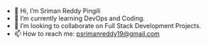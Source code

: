 - 👋 Hi, I’m Sriman Reddy Pingili
- 🌱 I’m currently learning DevOps and Coding.
- 💞️ I’m looking to collaborate on Full Stack Development Projects.
- 📫 How to reach me: psrimanreddy19@gmail.com

<!---
psrimanreddy/psrimanreddy is a ✨ special ✨ repository because its `README.md` (this file) appears on your GitHub profile.
You can click the Preview link to take a look at your changes.
--->
